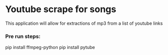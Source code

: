 # Youtube scrape for songs

This application will allow for extractions of mp3 from a list of youtube links

### Pre run steps:
pip install ffmpeg-python
pip install pytube
